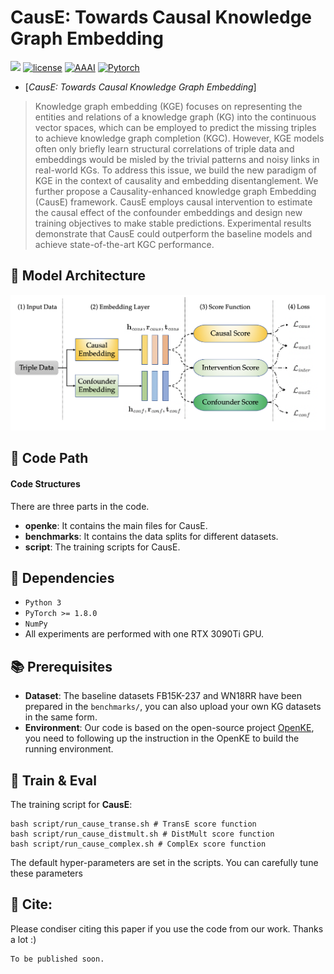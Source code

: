 # CausE: Towards Causal Knowledge Graph Embedding
![](https://img.shields.io/badge/version-1.0.1-blue)
[![license](https://img.shields.io/github/license/mashape/apistatus.svg?maxAge=2592000)](https://github.com/zjukg/CausE/main/LICENSE)
[![AAAI](https://img.shields.io/badge/CCKS'23-brightgreen)](https://sigkg.cn/ccks2023/)
[![Pytorch](https://img.shields.io/badge/PyTorch-%23EE4C2C.svg?e&logo=PyTorch&logoColor=white)](https://pytorch.org/)
 - [*CausE: Towards Causal Knowledge Graph Embedding*]

> Knowledge graph embedding (KGE) focuses on representing the entities and relations of a knowledge graph (KG) into the continuous vector spaces, which can be employed to predict the missing triples to achieve knowledge graph completion (KGC). However, KGE models often only briefly learn structural correlations of triple data and embeddings would be misled by the trivial patterns and noisy links in real-world KGs. To address this issue, we build the new paradigm of KGE in the context of causality and embedding disentanglement. We further propose a Causality-enhanced knowledge graph Embedding (CausE) framework. CausE employs causal intervention to estimate the causal effect of the confounder embeddings and design new training objectives to make stable predictions. Experimental results demonstrate that CausE could outperform the baseline models and achieve state-of-the-art KGC performance.

## 🌈 Model Architecture
![Model_architecture](figure/model.png)

## 📕 Code Path

#### Code Structures
There are three parts in the code.
- **openke**: It contains the main files for CausE.
- **benchmarks**: It contains the data splits for different datasets.
- **script**: The training scripts for CausE.

## 🔬 Dependencies

- ```Python 3```
- ```PyTorch >= 1.8.0```
- ```NumPy```
- All experiments are performed with one RTX 3090Ti GPU.

## 📚 Prerequisites
- **Dataset**: The baseline datasets FB15K-237 and WN18RR have been prepared in the `benchmarks/`, you can also upload your own KG datasets in the same form.
- **Environment**: Our code is based on the open-source project [OpenKE](https://github.com/thunlp/OpenKE), you need to following up the instruction in the OpenKE to build the running environment.

## 🚀 Train & Eval

The training script for **CausE**:
```shell
bash script/run_cause_transe.sh # TransE score function
bash script/run_cause_distmult.sh # DistMult score function
bash script/run_cause_complex.sh # ComplEx score function
```

The default hyper-parameters are set in the scripts. You can carefully tune these parameters

## 🤝 Cite:
Please condiser citing this paper if you use the code from our work.
Thanks a lot :)

```bigquery
To be published soon.
```
